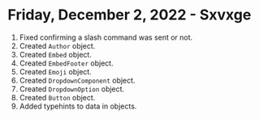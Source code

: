 # Friday, December 2, 2022 - Sxvxge
1. Fixed confirming a slash command was sent or not.
2. Created `Author` object.
3. Created `Embed` object.
4. Created `EmbedFooter` object.
5. Created `Emoji` object.
6. Created `DropdownComponent` object.
7. Created `DropdownOption` object.
8. Created `Button` object.
9. Added typehints to data in objects.